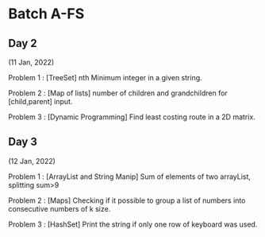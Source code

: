 # Batch A-FS

Day 2
-----------------
(11 Jan, 2022)

Problem 1 : [TreeSet] nth Minimum integer in a given string. 

Problem 2 : [Map of lists] number of children and grandchildren for [child,parent] input.

Problem 3 : [Dynamic Programming] Find least costing route in a 2D matrix. 

Day 3
-----------------
(12 Jan, 2022)

Problem 1 : [ArrayList and String Manip] Sum of elements of two arrayList, splitting sum>9 

Problem 2 : [Maps] Checking if it possible to group a list of numbers into consecutive numbers of k size.

Problem 3 : [HashSet] Print the string if only one row of keyboard was used.
